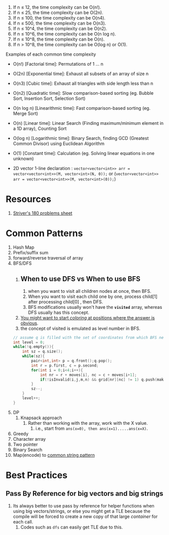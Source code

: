 1. If n ≤ 12, the time complexity can be O(n!).
2. If n ≤ 25, the time complexity can be O(2n).
3. If n ≤ 100, the time complexity can be O(n4).
4. If n ≤ 500, the time complexity can be O(n3).
5. If n ≤ 10^4, the time complexity can be O(n2).
6. If n ≤ 10^6, the time complexity can be O(n log n).
7. If n ≤ 10^8, the time complexity can be O(n).
8. If n > 10^8, the time complexity can be O(log n) or O(1).

Examples of each common time complexity

- O(n!) [Factorial time]: Permutations of 1 ... n
- O(2n) [Exponential time]: Exhaust all subsets of an array of size n
- O(n3) [Cubic time]: Exhaust all triangles with side length less than n
- O(n2) [Quadratic time]: Slow comparison-based sorting (eg. Bubble Sort, Insertion Sort, Selection Sort)
- O(n log n) [Linearithmic time]: Fast comparison-based sorting (eg. Merge Sort)
- O(n) [Linear time]: Linear Search (Finding maximum/minimum element in a 1D array), Counting Sort
- O(log n) [Logarithmic time]: Binary Search, finding GCD (Greatest Common Divisor) using Euclidean Algorithm
- O(1) [Constant time]: Calculation (eg. Solving linear equations in one unknown)

- 2D vector 1-line declaration : `vector<vector<int>> arr = vector<vector<int>>(M, vector<int>(N, 0));` or (`vector<vector<int>> arr = vector<vector<int>>(M, vector<int>(0));`)


# Resources
1. [Striver's 180 problems sheet](https://takeuforward.org/interviews/strivers-sde-sheet-top-coding-interview-problems/)

# Common Patterns
1. Hash Map
2. Prefix/suffix sum
3. forward/reverse traversal of array
4. BFS/DFS
    1. ## When to use DFS vs When to use BFS
        1. when you want to visit all children nodes at once, then BFS.
        2. When you want to visit each child one by one, process child[1] after processing child[0] , then DFS.
        3. BFS modifications usually won't have the **`visited`** array, whereas DFS usually has this concept.
    2. [You might want to start *coloring* at positions where the answer is obvious](https://leetcode.com/submissions/detail/760735176/).
    3. the concept of visited is emulated as level number in BFS.
    ```cpp
    // assume q is filled with the set of coordinates from which BFS needs to be started.
    int level = 0;
    while(!q.empty()){
        int sz = q.size();
        while(sz){
            pair<int,int> p = q.front();q.pop();
            int r = p.first, c = p.second;
            for(int i = 0;i<4;i++){
                int nr = r + moves[i], nc = c + moves[i+1];
                if(!isInvalid(i,j,m,n) && grid[nr][nc] != 1) q.push(make_pair(nr, nc));
            }
            sz--;
        }
        level++;
    }
    ```
5. DP
    1. Knapsack approach
        1. Rather than working with the array, work with the X value.
            1. i.e., start from `ans(x=0), then ans(x=1).....ans(x=X)`.
6. Greedy
7. Character array
8. Two pointer
9. Binary Search
10. Map(encode) to [common string pattern](https://leetcode.com/problems/find-and-replace-pattern/)

# Best Practices<a name="best_practices"></a>

## Pass By Reference for big vectors and big strings
1. Its always better to use pass by reference for helper functions when using big vectors/strings, or else you might get a TLE because the compile will be forced to create a new copy of that large *container* for each call.
    1. Codes such as `dfs` can easily get TLE due to this.
